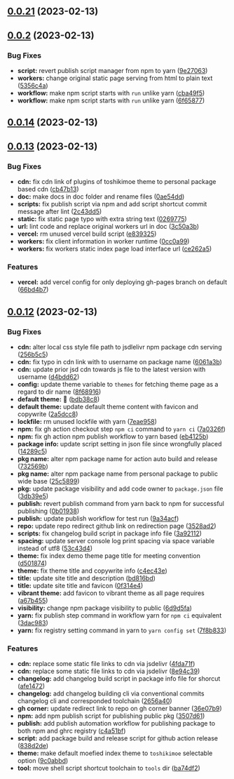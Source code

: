## [0.0.21](https://github.com/toshikidev/fuki/compare/v0.0.2...v0.0.21) (2023-02-13)



## [0.0.2](https://github.com/toshikidev/fuki/compare/v0.0.14...v0.0.2) (2023-02-13)


### Bug Fixes

* **script:** revert publish script manager from npm to yarn ([9e27063](https://github.com/toshikidev/fuki/commit/9e27063317f438b3018633d24772f5c5dcbb3869))
* **workers:** change original static page serving from html to plain text ([5356c4a](https://github.com/toshikidev/fuki/commit/5356c4aef93d358edf2f904661c86d48b5cf55fa))
* **workflow:** make npm script starts with `run` unlike yarn ([cba49f5](https://github.com/toshikidev/fuki/commit/cba49f5702c5e80cfff2de6bd77a02ef381337f6))
* **workflow:** make npm script starts with `run` unlike yarn ([6f65877](https://github.com/toshikidev/fuki/commit/6f65877a2eafa1591234ecd3a7009a81124fb3ab))



## [0.0.14](https://github.com/toshikidev/fuki/compare/v0.0.13...v0.0.14) (2023-02-13)



## [0.0.13](https://github.com/toshikidev/fuki/compare/v0.0.12...v0.0.13) (2023-02-13)


### Bug Fixes

* **cdn:** fix cdn link of plugins of toshikimoe theme to personal package based cdn ([cb47b13](https://github.com/toshikidev/fuki/commit/cb47b1304c38d40ea8377c56b54ab3e5a148549d))
* **doc:** make docs in doc folder and rename files ([0ae54dd](https://github.com/toshikidev/fuki/commit/0ae54dd567186a5fe528fee6a26006a641d2048d))
* **scripts:** fix publish script via npm and add script shortcut commit message after lint ([2c43dd5](https://github.com/toshikidev/fuki/commit/2c43dd5cc024fae69d00bdb505e93d9f43b93a99))
* **static:** fix static page typo with extra string text ([0269775](https://github.com/toshikidev/fuki/commit/02697752252cf13088da92a6dc44fff49979f351))
* **url:** lint code and replace original workers url in doc ([3c50a3b](https://github.com/toshikidev/fuki/commit/3c50a3bb3aae63025a6ee3e66459727efbf4d2bd))
* **vercel:** rm unused vercel build script ([e839325](https://github.com/toshikidev/fuki/commit/e8393257cc417f9179af33ffea448dbb2f7f9d65))
* **workers:** fix client information in worker runtime ([0cc0a99](https://github.com/toshikidev/fuki/commit/0cc0a994181820730af3e912c7ec76a31bd9d782))
* **workers:** fix workers static index page load interface url ([ce262a5](https://github.com/toshikidev/fuki/commit/ce262a57eafa6fbb0bd6091b5cd50a932f9d9766))


### Features

* **vercel:** add vercel config for only deploying gh-pages branch on default ([66bd4b7](https://github.com/toshikidev/fuki/commit/66bd4b7088c05ad616c518c15777dfe15b90fd98))



## [0.0.12](https://github.com/toshikidev/fuki/compare/25c589908945f965c57b92db32409c9f066283fa...v0.0.12) (2023-02-13)


### Bug Fixes

* **cdn:** alter local css style file path to jsdlelivr npm package cdn serving ([256b5c5](https://github.com/toshikidev/fuki/commit/256b5c525a8780ddb4d512e89b14a3445b04d973))
* **cdn:** fix typo in cdn link with to username on package name ([6061a3b](https://github.com/toshikidev/fuki/commit/6061a3b2ddee1a8ef83cba2aecb5f88a96ff6e25))
* **cdn:** update prior jsd cdn towards js file to the latest version with username ([d4bdd62](https://github.com/toshikidev/fuki/commit/d4bdd627530e3febd93f394c556ffbbf64b50440))
* **config:** update theme variable to `themes` for fetching theme page as a regard to dir name ([8f68916](https://github.com/toshikidev/fuki/commit/8f689163e3add26f0816dcf2f428016d420c3d0f))
* **default theme:** 🐳 ([bdb38c8](https://github.com/toshikidev/fuki/commit/bdb38c831ed0a72cc24828b455a22116a22c09da))
* **default theme:** update default theme content with favicon and copywrite ([2a5dcc8](https://github.com/toshikidev/fuki/commit/2a5dcc8defc1741cd5fd7628567de74d406165b4))
* **lockfile:** rm unused lockfile with yarn ([7eae958](https://github.com/toshikidev/fuki/commit/7eae9582012d83740193a2798a12fbbc8e6594a0))
* **npm:** fix gh action checkout step `npm ci` command to `yarn ci` ([7a0326f](https://github.com/toshikidev/fuki/commit/7a0326fc50f34463fe08c4f4893032c7986e5868))
* **npm:** fix gh action npm publish workflow to yarn based ([eb4125b](https://github.com/toshikidev/fuki/commit/eb4125b18a894f7c1d1531640a24f0d1b35c6a4f))
* **package info:** update script setting in json file since wrongfully placed ([14289c5](https://github.com/toshikidev/fuki/commit/14289c56d625728f0edfe00ed4f388424813f3e6))
* **pkg name:** alter npm package name for action auto build and release ([732569b](https://github.com/toshikidev/fuki/commit/732569b5f9a8b7f4521654997b0c898c17e5b30a))
* **pkg name:** alter npm package name from personal package to public wide base ([25c5899](https://github.com/toshikidev/fuki/commit/25c589908945f965c57b92db32409c9f066283fa))
* **pkg:** update package visibility and add code owner to `package.json` file ([3db39e5](https://github.com/toshikidev/fuki/commit/3db39e531b286d52c3c091f3478f84ac4f07d7d1))
* **publish:** revert publish command from yarn back to npm for successful publishing ([0b01938](https://github.com/toshikidev/fuki/commit/0b01938ed78d01e850f6a1b2942a6726e483d9b5))
* **publish:** update publish workflow for test run ([9a34acf](https://github.com/toshikidev/fuki/commit/9a34acf53643ed495aa282b68443fd530ca7f8b2))
* **repo:** update repo redirect github link on redirection page ([3528ad2](https://github.com/toshikidev/fuki/commit/3528ad2a0eb1402cdba35701c154ef8eab585bee))
* **scripts:** fix changelog build script in package info file ([3a92112](https://github.com/toshikidev/fuki/commit/3a921121d25b1565b55384893ad64a9e27752bab))
* **spacing:** update server console log print spacing via space variable instead of utf8 ([53c43d4](https://github.com/toshikidev/fuki/commit/53c43d473773b0848a6c0db845a3881b1f1c9ab8))
* **theme:** fix index demo theme page title for meeting convention ([d501874](https://github.com/toshikidev/fuki/commit/d5018748869c9cbe4e6647c6f2138e60504b383d))
* **theme:** fix theme title and copywrite info ([c4ec43e](https://github.com/toshikidev/fuki/commit/c4ec43e52ebc5f40c5a1ad65cb271bfd2cfcdd2d))
* **title:** update site title and description ([bd816bd](https://github.com/toshikidev/fuki/commit/bd816bdfb0f72011a0c38058ad2a7066d0fd62ed))
* **title:** update site title and favicon ([0f314e4](https://github.com/toshikidev/fuki/commit/0f314e4d56d46d313867506ae4b6ba4dd9fe6c23))
* **vibrant theme:** add favicon to vibrant theme as all page requires ([a67b455](https://github.com/toshikidev/fuki/commit/a67b455ef309ff914f9e2349e342d1ccedf7f084))
* **visibility:** change npm package visibility to public ([6d9d5fa](https://github.com/toshikidev/fuki/commit/6d9d5fa047ca5f2a89c550b7b7161fae07d6f405))
* **yarn:** fix publish step command in workflow yarn for `npm ci` equivalent ([3dac983](https://github.com/toshikidev/fuki/commit/3dac98364ae76258d749f4d71f5506b498e4fa14))
* **yarn:** fix registry setting command in yarn to `yarn config set` ([7f8b833](https://github.com/toshikidev/fuki/commit/7f8b833d0b46cfdda29d7a3bbc9185dd8583c0f7))


### Features

* **cdn:** replace some static file links to cdn via jsdelivr ([4fda71f](https://github.com/toshikidev/fuki/commit/4fda71f643731fe52cade7dc0c68242d4c6551ec))
* **cdn:** replace some static file links to cdn via jsdelivr ([8e94c39](https://github.com/toshikidev/fuki/commit/8e94c3941cb89b255f60d445e9642e034b6b9e77))
* **changelog:** add changelog build script in package info file for shorcut ([afe1472](https://github.com/toshikidev/fuki/commit/afe14721c3f208e1c1b31744fbd6496e08daf140))
* **changelog:** add changelog building cli via conventional commits changelog cli and corresponded toolchain ([2656a40](https://github.com/toshikidev/fuki/commit/2656a405a90e29735d6681ca468f7448cc3231f8))
* **gh corner:** update redirect link to repo on gh corner banner ([36e07b9](https://github.com/toshikidev/fuki/commit/36e07b98d07448bb61fc571a27c3deda1ae63fb8))
* **npm:** add npm publish script for publishing public pkg ([3507d61](https://github.com/toshikidev/fuki/commit/3507d6112ac9790e61a455b77f77a98b5e8d6259))
* **publish:** add publish automation workflow for publishing package to both npm and ghrc registry ([c4a51bf](https://github.com/toshikidev/fuki/commit/c4a51bf8d5c51cba22fa5a69dd61e2ce29d80eb7))
* **script:** add package build and release script for github action release ([838d2de](https://github.com/toshikidev/fuki/commit/838d2de2ca04727d2d7484294bd35f582565593d))
* **theme:** make default moefied index theme to `toshikimoe` selectable option ([9c0abbd](https://github.com/toshikidev/fuki/commit/9c0abbdc89df46443c3a6a77a9998077898caaac))
* **tool:** move shell script shortcut toolchain to `tools` dir ([ba74df2](https://github.com/toshikidev/fuki/commit/ba74df299ede9e5492f3c70be6492e01f5692fc2))



